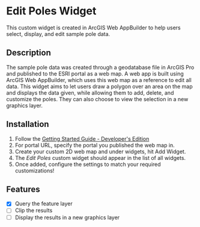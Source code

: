 # Edit Poles Widget

This custom widget is created in ArcGIS Web AppBuilder to help users select, display, and edit sample pole data.

## Description

The sample pole data was created through a geodatabase file in ArcGIS Pro and published to the ESRI portal as a web map. A web app is built using ArcGIS Web AppBuilder, 
which uses this web map as a reference to edit all data. This widget aims to let users draw a polygon over an area on the map and displays the data given, while allowing 
them to add, delete, and customize the poles. They can also choose to view the selection in a new graphics layer.

## Installation
1. Follow the [Getting Started Guide - Developer's Edition](https://developers.arcgis.com/web-appbuilder/guide/getstarted.htm)
2. For portal URL, specify the portal you published the web map in. 
3. Create your custom 2D web map and under widgets, hit Add Widget. 
4. The *Edit Poles* custom widget should appear in the list of all widgets.
5. Once added, configure the settings to match your required customizations!

## Features
- [X] Query the feature layer
- [ ] Clip the results
- [ ] Display the results in a new graphics layer
